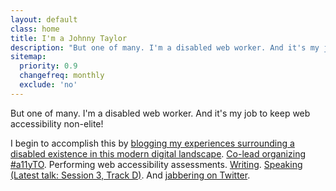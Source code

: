 ```yaml
---
layout: default
class: home
title: I'm a Johnny Taylor
description: "But one of many. I'm a disabled web worker. And it's my job to keep web accessibility non-elite!"
sitemap:
  priority: 0.9
  changefreq: monthly
  exclude: 'no'
---
```


<p class="intro">But one of many. I'm a disabled web worker. And it's my job to keep web accessibility non-elite!</p>

I begin to accomplish this by [blogging my experiences surrounding a disabled existence in this modern digital landscape](https://abledaccess.com). [Co-lead organizing #a11yTO](http://a11yto.com). Performing web accessibility assessments. [Writing](http://simplyaccessible.com/article/being-disabled-can-be-lame/). [Speaking (Latest talk: Session 3, Track D)](http://accessibilitycampto.org/schedule.php#pm1). And [jabbering on Twitter](https://twitter.com/abledaccess).